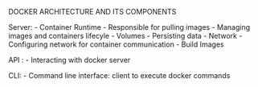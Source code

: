 
DOCKER ARCHITECTURE AND ITS COMPONENTS

Server: 
    - Container Runtime
        - Responsible for pulling images
        - Managing images and containers lifecyle
    - Volumes
        - Persisting data
    - Network
        - Configuring network for container communication
    - Build Images
  

API :
        - Interacting with docker server


CLI:
        - Command line interface: client to execute docker commands